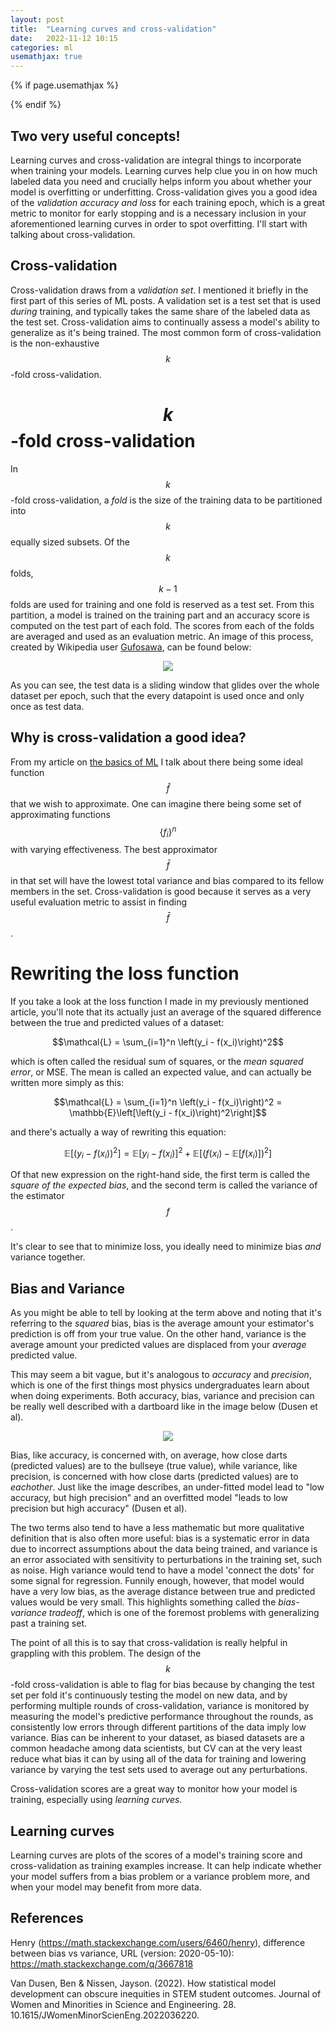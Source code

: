 ```yaml
---
layout: post
title:  "Learning curves and cross-validation"
date:   2022-11-12 10:15
categories: ml
usemathjax: true
---
```


<!-- for mathjax support -->
{% if page.usemathjax %}
  <script type="text/x-mathjax-config">
    MathJax.Hub.Config({
    TeX: { equationNumbers: { autoNumber: "AMS" } }
    });
  </script>
  <script type="text/javascript" async src="https://cdn.mathjax.org/mathjax/latest/MathJax.js?config=TeX-AMS-MML_HTMLorMML"></script>
{% endif %}

## Two very useful concepts!
Learning curves and cross-validation are integral things to incorporate when training your models. Learning curves help clue you in on how much labeled data you need and crucially helps inform you about whether your model is overfitting or underfitting. Cross-validation gives you a good idea of the *validation accuracy and loss* for each training epoch, which is a great metric to monitor for early stopping and is a necessary inclusion in your aforementioned learning curves in order to spot overfitting. I'll start with talking about cross-validation.

## Cross-validation
Cross-validation draws from a *validation set*. I mentioned it briefly in the first part of this series of ML posts. A validation set is a test set that is used *during* training, and typically takes the same share of the labeled data as the test set. Cross-validation aims to continually assess a model's ability to generalize as it's being trained. The most common form of cross-validation is the non-exhaustive $$k$$-fold cross-validation. 

# $$k$$-fold cross-validation
In $$k$$-fold cross-validation, a *fold* is the size of the training data to be partitioned into $$k$$ equally sized subsets. Of the $$k$$ folds, $$k-1$$ folds are used for training and one fold is reserved as a test set. From this partition, a model is trained on the training part and an accuracy score is computed on the test part of each fold. The scores from each of the folds are averaged and used as an evaluation metric. An image of this process, created by Wikipedia user [Gufosawa](https://commons.wikimedia.org/wiki/User:Gufosowa), can be found below:

<p align="center">
  <img width="auto" height="auto" src="/assets/kfold.jpg">
</p>

As you can see, the test data is a sliding window that glides over the whole dataset per epoch, such that the every datapoint is used once and only once as test data.

## Why is cross-validation a good idea?

From my article on [the basics of ML](https://sangstar.github.io/ml/2022/11/08/ml-overview.html) I talk about there being some ideal function $$\hat f$$ that we wish to approximate. One can imagine there being some set of approximating functions $$\{f_i\}^n$$ with varying effectiveness. The best approximator $$\bar f$$ in that set will have the lowest total variance and bias compared to its fellow members in the set. Cross-validation is good because it serves as a very useful evaluation metric to assist in finding $$\bar f$$.

# Rewriting the loss function

If you take a look at the loss function I made in my previously mentioned article, you'll note that its actually just an average of the squared difference between the true and predicted values of a dataset:

$$\mathcal{L} = \sum_{i=1}^n \left(y_i - f(x_i)\right)^2$$

which is often called the residual sum of squares, or the *mean squared error*, or MSE. The mean is called an expected value, and can actually be written more simply as this:

$$\mathcal{L} = \sum_{i=1}^n \left(y_i - f(x_i)\right)^2 = \mathbb{E}\left[\left(y_i - f(x_i)\right)^2\right]$$

and there's actually a way of rewriting this equation:


$$\mathbb E\left[\left(y_i - f(x_i)\right)^2\right] = \mathbb E\left[y_i - f(x_i)\right]^2 +\mathbb E\left[\left(f(x_i) - \mathbb E\left[f(x_i)\right] \right)^2\right]$$

Of that new expression on the right-hand side, the first term is called the *square of the expected bias*, and the second term is called the variance of the estimator $$f$$.

It's clear to see that to minimize loss, you ideally need to minimize bias *and* variance together. 

## Bias and Variance

As you might be able to tell by looking at the term above and noting that it's referring to the *squared* bias, bias is the average amount your estimator's prediction is off from your true value. On the other hand, variance is the average amount your predicted values are displaced from your *average* predicted value. 

This may seem a bit vague, but it's analogous to *accuracy* and *precision*, which is one of the first things most physics undergraduates learn about when doing experiments. Both accuracy, bias, variance and precision can be really well described with a dartboard like in the image below (Dusen et al).

<p align="center">
  <img width="auto" height="auto" src="/assets/precisionaccuracy.jpg">
</p>

Bias, like accuracy, is concerned with, on average, how close darts (predicted values) are to the bullseye (true value), while variance, like precision, is concerned with how close darts (predicted values) are to *eachother*. Just like the image describes, an under-fitted model lead to "low accuracy, but high precision" and an overfitted model "leads to low precision but high accuracy" (Dusen et al). 

The two terms also tend to have a less mathematic but more qualitative definition that is also often more useful: bias is a systematic error in data due to incorrect assumptions about the data being trained, and variance is an error associated with sensitivity to perturbations in the training set, such as noise. High variance would tend to have a model 'connect the dots' for some signal for regression. Funnily enough, however, that model would have a very low bias, as the average distance between true and predicted values would be very small. This highlights something called the *bias-variance tradeoff*, which is one of the foremost problems with generalizing past a training set. 

The point of all this is to say that cross-validation is really helpful in grappling with this problem. The design of the $$k$$-fold cross-validation is able to flag for bias because by changing the test set per fold it's continuously testing the model on new data, and by performing multiple rounds of cross-validation, variance is monitored by measuring the model's predictive performance throughout the rounds, as consistently low errors through different partitions of the data imply low variance. Bias can be inherent to your dataset, as biased datasets are a common headache among data scientists, but CV can at the very least reduce what bias it can by using all of the data for training and lowering variance by varying the test sets used to average out any perturbations. 

Cross-validation scores are a great way to monitor how your model is training, especially using *learning curves.*

## Learning curves
Learning curves are plots of the scores of a model's training score and cross-validation as training examples increase. It can help indicate whether your model suffers from a bias problem or a variance problem more, and when your model may benefit from more data. 

## References

Henry (https://math.stackexchange.com/users/6460/henry), difference between bias vs variance, URL (version: 2020-05-10): https://math.stackexchange.com/q/3667818

Van Dusen, Ben & Nissen, Jayson. (2022). How statistical model development can obscure inequities in STEM student outcomes. Journal of Women and Minorities in Science and Engineering. 28. 10.1615/JWomenMinorScienEng.2022036220. 